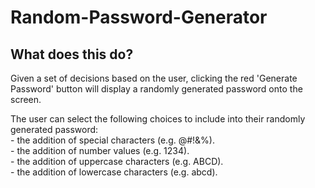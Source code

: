 # Random-Password-Generator

## What does this do?
Given a set of decisions based on the user, clicking the red 'Generate Password' button will display a randomly generated password onto the screen. 

The user can select the following choices to include into their randomly generated password: <br />
    - the addition of special characters (e.g. @#!&%). <br />
    - the addition of number values (e.g. 1234). <br />
    - the addition of uppercase characters (e.g. ABCD). <br />
    - the addition of lowercase characters (e.g. abcd). <br />
